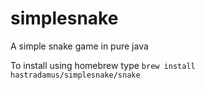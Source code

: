 # simplesnake
A simple snake game in pure java

To install using homebrew type `brew install hastradamus/simplesnake/snake`

